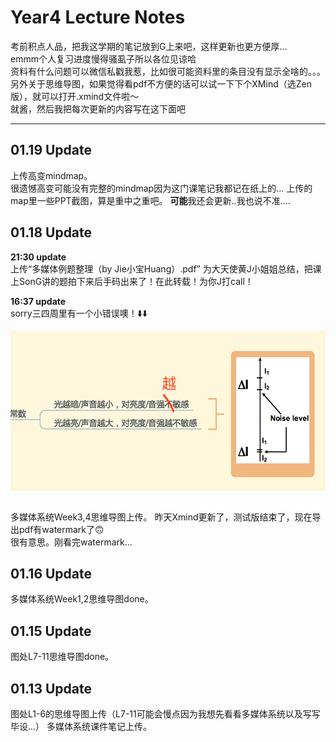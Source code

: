 # Year4 Lecture Notes
考前积点人品，把我这学期的笔记放到G上来吧，这样更新也更方便厚...<br>
emmm个人复习进度慢得骚虱子所以各位见谅哈<br>
资料有什么问题可以微信私戳我惹，比如很可能资料里的条目没有显示全啥的。。。<br>
另外关于思维导图，如果觉得看pdf不方便的话可以试一下下个XMind（选Zen版），就可以打开.xmind文件啦～<br>
就酱，然后我把每次更新的内容写在这下面吧<br>

-----
## 01.19 Update
上传高变mindmap。<br>很遗憾高变可能没有完整的mindmap因为这门课笔记我都记在纸上的...
上传的map里一些PPT截图，算是重中之重吧。
**可能**我还会更新..我也说不准....

## 01.18 Update
**21:30 update**
<br>上传“多媒体例题整理（by Jie小宝Huang）.pdf” 为大天使黄J小姐姐总结，把课上SonG讲的题拍下来后手码出来了！在此转载！为你J打call！

**16:37 update**
<br>sorry三四周里有一个小错误噢！⬇️⬇️
<div><img src="0118update01.png" width = "524" height = "256" align=center /><div/>

<br>多媒体系统Week3,4思维导图上传。
昨天Xmind更新了，测试版结束了，现在导出pdf有watermark了🙃<br>
很有意思。刚看完watermark...<br>

## 01.16 Update
多媒体系统Week1,2思维导图done。

## 01.15 Update
图处L7-11思维导图done。

## 01.13 Update
图处L1-6的思维导图上传（L7-11可能会慢点因为我想先看看多媒体系统以及写写毕设...）
多媒体系统课件笔记上传。
